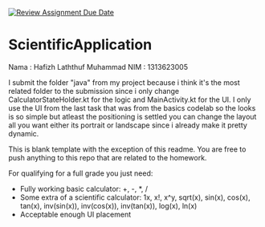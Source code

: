 [![Review Assignment Due Date](https://classroom.github.com/assets/deadline-readme-button-22041afd0340ce965d47ae6ef1cefeee28c7c493a6346c4f15d667ab976d596c.svg)](https://classroom.github.com/a/VZD6-G6N)
# ScientificApplication
Nama : Hafizh Laththuf Muhammad
NIM  : 1313623005

I submit the folder "java" from my project because i think it's the most related folder to the submission since i only change CalculatorStateHolder.kt for the logic and MainActivity.kt for the UI. I only use the UI from the last task that was from the basics codelab so the looks is so simple but atleast the positioning is settled you can change the layout all you want either its portrait or landscape since i already make it pretty dynamic.

This is blank template with the exception of this readme. You are free to push anything to this repo that are related to the homework. 

For qualifying for a full grade you just need:
- Fully working basic calculator: +, -, *, /
- Some extra of a   scientific calculator: 1x, x!, x^y, sqrt(x), sin(x), cos(x), tan(x), inv(sin(x)), inv(cos(x)), inv(tan(x)), log(x), ln(x)
- Acceptable enough UI placement
